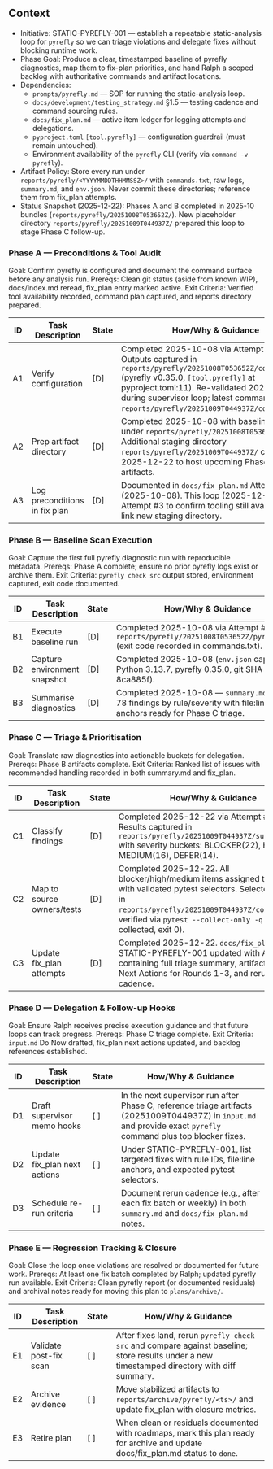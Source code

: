 ## Context
- Initiative: STATIC-PYREFLY-001 — establish a repeatable static-analysis loop for `pyrefly` so we can triage violations and delegate fixes without blocking runtime work.
- Phase Goal: Produce a clear, timestamped baseline of pyrefly diagnostics, map them to fix-plan priorities, and hand Ralph a scoped backlog with authoritative commands and artifact locations.
- Dependencies: 
  - `prompts/pyrefly.md` — SOP for running the static-analysis loop.
  - `docs/development/testing_strategy.md` §1.5 — testing cadence and command sourcing rules.
  - `docs/fix_plan.md` — active item ledger for logging attempts and delegations.
  - `pyproject.toml` `[tool.pyrefly]` — configuration guardrail (must remain untouched).
  - Environment availability of the `pyrefly` CLI (verify via `command -v pyrefly`).
- Artifact Policy: Store every run under `reports/pyrefly/<YYYYMMDDTHHMMSSZ>/` with `commands.txt`, raw logs, `summary.md`, and `env.json`. Never commit these directories; reference them from fix_plan attempts.
- Status Snapshot (2025-12-22): Phases A and B completed in 2025-10 bundles (`reports/pyrefly/20251008T053652Z/`). New placeholder directory `reports/pyrefly/20251009T044937Z/` prepared this loop to stage Phase C follow-up.

### Phase A — Preconditions & Tool Audit
Goal: Confirm pyrefly is configured and document the command surface before any analysis run.
Prereqs: Clean git status (aside from known WIP), docs/index.md reread, fix_plan entry marked active.
Exit Criteria: Verified tool availability recorded, command plan captured, and reports directory prepared.

| ID | Task Description | State | How/Why & Guidance |
| --- | --- | --- | --- |
| A1 | Verify configuration | [D] | Completed 2025-10-08 via Attempt #1 (ralph). Outputs captured in `reports/pyrefly/20251008T053652Z/commands.txt` (pyrefly v0.35.0, `[tool.pyrefly]` at pyproject.toml:11). Re-validated 2025-12-22 during supervisor loop; latest command noted in `reports/pyrefly/20251009T044937Z/commands.txt`. |
| A2 | Prep artifact directory | [D] | Completed 2025-10-08 with baseline skeleton under `reports/pyrefly/20251008T053652Z/`. Additional staging directory `reports/pyrefly/20251009T044937Z/` created 2025-12-22 to host upcoming Phase C artifacts. |
| A3 | Log preconditions in fix plan | [D] | Documented in `docs/fix_plan.md` Attempt #1 (2025-10-08). This loop (2025-12-22) added Attempt #3 to confirm tooling still available and link new staging directory. |

### Phase B — Baseline Scan Execution
Goal: Capture the first full pyrefly diagnostic run with reproducible metadata.
Prereqs: Phase A complete; ensure no prior pyrefly logs exist or archive them.
Exit Criteria: `pyrefly check src` output stored, environment captured, exit code documented.

| ID | Task Description | State | How/Why & Guidance |
| --- | --- | --- | --- |
| B1 | Execute baseline run | [D] | Completed 2025-10-08 via Attempt #2 — see `reports/pyrefly/20251008T053652Z/pyrefly.log` (exit code recorded in commands.txt). |
| B2 | Capture environment snapshot | [D] | Completed 2025-10-08 (`env.json` capturing Python 3.13.7, pyrefly 0.35.0, git SHA 8ca885f). |
| B3 | Summarise diagnostics | [D] | Completed 2025-10-08 — `summary.md` groups 78 findings by rule/severity with file:line anchors ready for Phase C triage. |

### Phase C — Triage & Prioritisation
Goal: Translate raw diagnostics into actionable buckets for delegation.
Prereqs: Phase B artifacts complete.
Exit Criteria: Ranked list of issues with recommended handling recorded in both summary.md and fix_plan.

| ID | Task Description | State | How/Why & Guidance |
| --- | --- | --- | --- |
| C1 | Classify findings | [D] | Completed 2025-12-22 via Attempt #4 (ralph). Results captured in `reports/pyrefly/20251009T044937Z/summary.md` with severity buckets: BLOCKER(22), HIGH(26), MEDIUM(16), DEFER(14). |
| C2 | Map to source owners/tests | [D] | Completed 2025-12-22. All blocker/high/medium items assigned to ralph with validated pytest selectors. Selectors logged in `reports/pyrefly/20251009T044937Z/commands.txt`; verified via `pytest --collect-only -q` (677 tests collected, exit 0). |
| C3 | Update fix_plan attempts | [D] | Completed 2025-12-22. `docs/fix_plan.md` STATIC-PYREFLY-001 updated with Attempt #4 containing full triage summary, artifact paths, Next Actions for Rounds 1-3, and rerun cadence. |

### Phase D — Delegation & Follow-up Hooks
Goal: Ensure Ralph receives precise execution guidance and that future loops can track progress.
Prereqs: Phase C triage complete.
Exit Criteria: `input.md` Do Now drafted, fix_plan next actions updated, and backlog references established.

| ID | Task Description | State | How/Why & Guidance |
| --- | --- | --- | --- |
| D1 | Draft supervisor memo hooks | [ ] | In the next supervisor run after Phase C, reference triage artifacts (20251009T044937Z) in `input.md` and provide exact `pyrefly` command plus top blocker fixes. |
| D2 | Update fix_plan next actions | [ ] | Under STATIC-PYREFLY-001, list targeted fixes with rule IDs, file:line anchors, and expected pytest selectors. |
| D3 | Schedule re-run criteria | [ ] | Document rerun cadence (e.g., after each fix batch or weekly) in both `summary.md` and `docs/fix_plan.md` notes. |

### Phase E — Regression Tracking & Closure
Goal: Close the loop once violations are resolved or documented for future work.
Prereqs: At least one fix batch completed by Ralph; updated pyrefly run available.
Exit Criteria: Clean pyrefly report (or documented residuals) and archival notes ready for moving this plan to `plans/archive/`.

| ID | Task Description | State | How/Why & Guidance |
| --- | --- | --- | --- |
| E1 | Validate post-fix scan | [ ] | After fixes land, rerun `pyrefly check src` and compare against baseline; store results under a new timestamped directory with diff summary. |
| E2 | Archive evidence | [ ] | Move stabilized artifacts to `reports/archive/pyrefly/<ts>/` and update fix_plan with closure metrics. |
| E3 | Retire plan | [ ] | When clean or residuals documented with roadmaps, mark this plan ready for archive and update docs/fix_plan.md status to `done`. |
